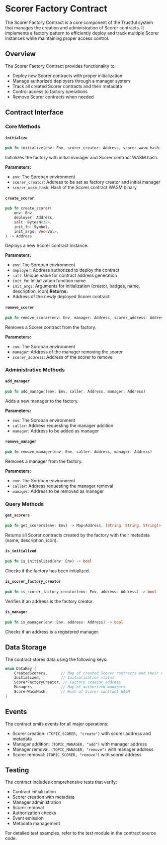 # Scorer Factory Contract

The Scorer Factory Contract is a core component of the Trustful system that manages the creation and administration of Scorer contracts. It implements a factory pattern to efficiently deploy and track multiple Scorer instances while maintaining proper access control.

## Overview

The Scorer Factory Contract provides functionality to:
- Deploy new Scorer contracts with proper initialization
- Manage authorized deployers through a manager system
- Track all created Scorer contracts and their metadata
- Control access to factory operations
- Remove Scorer contracts when needed

## Contract Interface

### Core Methods

#### `initialize`
```rust
pub fn initialize(env: Env, scorer_creator: Address, scorer_wasm_hash: BytesN<32>)
```
Initializes the factory with initial manager and Scorer contract WASM hash.

**Parameters:**
- `env`: The Soroban environment
- `scorer_creator`: Address to be set as factory creator and initial manager
- `scorer_wasm_hash`: Hash of the Scorer contract WASM binary

#### `create_scorer`
```rust
pub fn create_scorer(
    env: Env,
    deployer: Address,
    salt: BytesN<32>,
    init_fn: Symbol,
    init_args: Vec<Val>,
) -> Address
```
Deploys a new Scorer contract instance.

**Parameters:**
- `env`: The Soroban environment
- `deployer`: Address authorized to deploy the contract
- `salt`: Unique value for contract address generation
- `init_fn`: Initialization function name
- `init_args`: Arguments for initialization (creator, badges, name, description, icon)
**Returns:**
- Address of the newly deployed Scorer contract

#### `remove_scorer`
```rust
pub fn remove_scorer(env: Env, manager: Address, scorer_address: Address)
```
Removes a Scorer contract from the factory.

**Parameters:**
- `env`: The Soroban environment
- `manager`: Address of the manager removing the scorer
- `scorer_address`: Address of the scorer to remove

### Administrative Methods

#### `add_manager`
```rust
pub fn add_manager(env: Env, caller: Address, manager: Address)
```
Adds a new manager to the factory.

**Parameters:**
- `env`: The Soroban environment
- `caller`: Address requesting the manager addition
- `manager`: Address to be added as manager

#### `remove_manager`
```rust
pub fn remove_manager(env: Env, caller: Address, manager: Address)
```
Removes a manager from the factory.

**Parameters:**
- `env`: The Soroban environment
- `caller`: Address requesting the manager removal
- `manager`: Address to be removed as manager

### Query Methods

#### `get_scorers`
```rust
pub fn get_scorers(env: Env) -> Map<Address, (String, String, String)>
```
Returns all Scorer contracts created by the factory with their metadata (name, description, icon).

#### `is_initialized`
```rust
pub fn is_initialized(env: Env) -> bool
```
Checks if the factory has been initialized.

#### `is_scorer_factory_creator`
```rust
pub fn is_scorer_factory_creator(env: Env, address: Address) -> bool
```
Verifies if an address is the factory creator.

#### `is_manager`
```rust
pub fn is_manager(env: Env, address: Address) -> bool
```
Checks if an address is a registered manager.

## Data Storage

The contract stores data using the following keys:

```rust
enum DataKey {
    CreatedScorers,      // Map of created Scorer contracts and their metadata
    Initialized,         // Initialization status
    ScorerFactoryCreator, // Factory creator address
    Managers,            // Map of authorized managers
    ScorerWasmHash,      // Hash of Scorer contract WASM
}
```

## Events

The contract emits events for all major operations:

- Scorer creation: `(TOPIC_SCORER, "create")` with scorer address and metadata
- Manager addition: `(TOPIC_MANAGER, "add")` with manager address
- Manager removal: `(TOPIC_MANAGER, "remove")` with manager address
- Scorer removal: `(TOPIC_SCORER, "remove")` with scorer address

## Testing

The contract includes comprehensive tests that verify:
- Contract initialization
- Scorer creation with metadata
- Manager administration
- Scorer removal
- Authorization checks
- Event emission
- Metadata management

For detailed test examples, refer to the test module in the contract source code.

